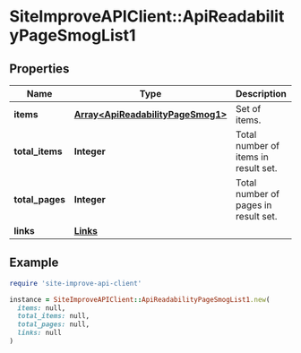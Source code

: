 # SiteImproveAPIClient::ApiReadabilityPageSmogList1

## Properties

| Name | Type | Description | Notes |
| ---- | ---- | ----------- | ----- |
| **items** | [**Array&lt;ApiReadabilityPageSmog1&gt;**](ApiReadabilityPageSmog1.md) | Set of items. |  |
| **total_items** | **Integer** | Total number of items in result set. |  |
| **total_pages** | **Integer** | Total number of pages in result set. |  |
| **links** | [**Links**](Links.md) |  | [optional] |

## Example

```ruby
require 'site-improve-api-client'

instance = SiteImproveAPIClient::ApiReadabilityPageSmogList1.new(
  items: null,
  total_items: null,
  total_pages: null,
  links: null
)
```

